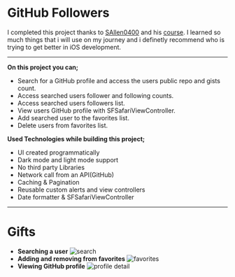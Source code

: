 # GitHub Followers

I completed this project thanks to [SAllen0400](https://github.com/SAllen0400) and his [course](https://seanallen.teachable.com/). I learned so much things that i will use on my journey and i definetly recommend who is trying to get better in iOS development.

---
**On this project you can;**
- Search for a GitHub profile and access the users public repo and gists count. 
- Access searched users follower and following counts.
- Access searched users followers list.
- View users GitHub profile with SFSafariViewController.
- Add searched user to the favorites list.
- Delete users from favorites list.

**Used Technologies while building this project;**
- UI created programmatically
- Dark mode and light mode support
- No third party Libraries
- Network call from an API(GitHub)
- Caching & Pagination
- Reusable custom alerts and view controllers
- Date formatter & SFSafariViewController

___

# Gifts
- **Searching a user**
  ![search](https://github.com/hasnayavzu/GitHubFollowers/assets/45271655/5b2c2204-5f4c-44e1-a31a-24e05080bd02)
- **Adding and removing from favorites**
  ![favorites](https://github.com/hasnayavzu/GitHubFollowers/assets/45271655/6ec6ef00-a0e5-4319-980d-0b825c21f977)
- **Viewing GitHub profile**
  ![profile detail](https://github.com/hasnayavzu/GitHubFollowers/assets/45271655/f76aa8d9-c73f-490e-ad2c-f7e5718ae887)
